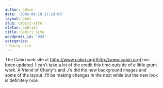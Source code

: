 ```yaml
---
author: admin
date: '2002-09-10 17:19:00'
layout: post
slug: cabiri-site
status: publish
title: Cabiri Site
wordpress_id: '943'
categories:
- Daily Life
---
```


The Cabiri web site at [http://www.cabiri.org](http://www.cabiri.org)
has been updated. I can't take a lot of the credit this time outside of
a little grunt work. A friend of Charly's and J's did the new background
images and some of the layout. I'll be making changes in the next while
but the new look is definitely nice.
